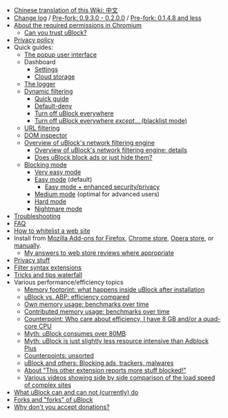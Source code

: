 - [Chinese translation of this Wiki: 中文](https://github.com/fang5566/uBlock/wiki/Home)
- [Change log](https://github.com/gorhill/uBlock/releases) / [Pre-fork: 0.9.3.0 - 0.2.0.0](https://github.com/chrisaljoudi/uBlock/releases) / [Pre-fork: 0.1.4.8 and less](https://github.com/gorhill/uBlock/wiki/Change-log)
- [About the required permissions in Chromium](https://github.com/gorhill/uBlock/wiki/About-the-required-permissions)
    - [Can you trust uBlock?](https://github.com/gorhill/uBlock/wiki/Can-you-trust-uBlock%3F)
- [Privacy policy](https://github.com/gorhill/uBlock/wiki/Privacy-policy)
- Quick guides:
    - [The popup user interface](https://github.com/gorhill/uBlock/wiki/Quick-guide:-popup-user-interface)
    - Dashboard
        - [Settings](https://github.com/gorhill/uBlock/wiki/Dashboard:-Settings)
        - [Cloud storage](https://github.com/gorhill/uBlock/wiki/Cloud-storage)
    - [The logger](https://github.com/gorhill/uBlock/wiki/The-logger)
    - [Dynamic filtering](https://github.com/gorhill/uBlock/wiki/Dynamic-filtering)
        - [Quick guide](https://github.com/gorhill/uBlock/wiki/Dynamic-filtering:-quick-guide)
        - [Default-deny](https://github.com/gorhill/uBlock/wiki/Dynamic-filtering:-default-deny)
        - [Turn off uBlock everywhere](https://github.com/gorhill/uBlock/wiki/Dynamic-filtering:-turn-off-uBlock-everywhere)
        - [Turn off uBlock everywhere _except_... (blacklist mode)](https://github.com/gorhill/uBlock/wiki/Dynamic-filtering:-turn-off-uBlock-everywhere-except)
    - [URL filtering](https://github.com/gorhill/uBlock/wiki/Dynamic-URL-filtering)
    - [DOM inspector](https://github.com/gorhill/uBlock/wiki/DOM-inspector)
    - [Overview of uBlock's network filtering engine](https://github.com/gorhill/uBlock/wiki/Overview-of-uBlock's-network-filtering-engine)
        - [Overview of uBlock's network filtering engine: details](https://github.com/gorhill/uBlock/wiki/Overview-of-uBlock's-network-filtering-engine:-details)
        - [Does uBlock block ads or just hide them?](https://github.com/gorhill/uBlock/wiki/Does-uBlock-block-ads-or-just-hide-them%3F)
    - [Blocking mode](https://github.com/gorhill/uBlock/wiki/Blocking-mode)
        - [Very easy mode](https://github.com/gorhill/uBlock/wiki/Blocking-mode:-very-easy-mode)
        - [Easy mode](https://github.com/gorhill/uBlock/wiki/Blocking-mode:-easy-mode) (default)
            - [Easy mode + enhanced security/privacy](https://github.com/gorhill/uBlock/wiki/Dynamic-filtering:-Benefits-of-blocking-3rd-party-iframe-tags)
        - [Medium mode](https://github.com/gorhill/uBlock/wiki/Blocking-mode:-medium-mode) (optimal for advanced users)
        - [Hard mode](https://github.com/gorhill/uBlock/wiki/Blocking-mode:-hard-mode)
        - [Nightmare mode](https://github.com/gorhill/uBlock/wiki/Blocking-mode:-nightmare-mode)
- [Troubleshooting](https://github.com/gorhill/uBlock/wiki/Troubleshooting)
- [FAQ](https://github.com/gorhill/uBlock/wiki/FAQ)
- [How to whitelist a web site](https://github.com/gorhill/uBlock/wiki/How-to-whitelist-a-web-site)
- Install from [Mozilla Add-ons for Firefox](https://addons.mozilla.org/firefox/addon/ublock-origin/), [Chrome store](https://chrome.google.com/webstore/detail/ublock-origin/cjpalhdlnbpafiamejdnhcphjbkeiagm), [Opera store](https://addons.opera.com/en-gb/extensions/details/ublock/), or [manually](https://github.com/gorhill/uBlock/tree/master/dist#install).
    - [My answers to web store reviews where appropriate](https://github.com/gorhill/uBlock/wiki/My-answers-to-web-store-reviews-where-appropriate)
- [Privacy stuff](https://github.com/gorhill/uBlock/wiki/Privacy-stuff)
- [Filter syntax extensions](https://github.com/gorhill/uBlock/wiki/Filter-syntax-extensions)
- [Tricks and tips waterfall](https://github.com/gorhill/uBlock/wiki/Tips-and-tricks-waterfall)
- Various performance/efficiency topics
    - [Memory footprint: what happens inside uBlock after installation](https://github.com/gorhill/uBlock/wiki/Memory-footprint:-what-happens-inside-uBlock-after-installation)
    - [uBlock vs. ABP: efficiency compared](https://github.com/gorhill/uBlock/wiki/uBlock-vs.-ABP:-efficiency-compared)
    - [Own memory usage: benchmarks over time](https://github.com/gorhill/uBlock/wiki/Own-memory-usage:-benchmarks-over-time)
    - [Contributed memory usage: benchmarks over time](https://github.com/gorhill/uBlock/wiki/Contributed-memory-usage:-benchmarks-over-time)
    - [Counterpoint: Who care about efficiency, I have 8 GB and/or a quad-core CPU](https://github.com/gorhill/uBlock/wiki/Who-cares-about-efficiency,-I-have-8-GB-and%7Cor-a-quad-core-CPU)
    - [Myth: uBlock consumes over 80MB](https://github.com/gorhill/uBlock/wiki/Myth:-uBlock-consumes-over-80MB)
    - [Myth: uBlock is just slightly less resource intensive than Adblock Plus](https://github.com/gorhill/uBlock/wiki/Myth:-uBlock-is-just-slightly-less-resource-intensive-than-Adblock-Plus)
    - [Counterpoints: unsorted](https://github.com/gorhill/uBlock/wiki/Counterarguments)
    - [uBlock and others: Blocking ads, trackers, malwares](https://github.com/gorhill/uBlock/wiki/uBlock-and-others:-Blocking-ads,-trackers,-malwares)
    - [About "This other extension reports more stuff blocked!"](https://github.com/gorhill/uBlock/wiki/About-%22This-other-extension-reports-more-stuff-blocked!%22)
    - [Various videos showing side by side comparison of the load speed of complex sites](https://github.com/gorhill/uBlock/wiki/Various-videos-showing-side-by-side-comparison-of-the-load-speed-of-complex-sites)
- [What uBlock can and can not (currently) do](https://github.com/gorhill/uBlock/wiki/What-uBlock-can-and-can-not-(currently)-do)
- [Forks and "forks" of uBlock](https://github.com/gorhill/uBlock/wiki/Forks-and-%22forks%22-of-uBlock)
- [Why don't you accept donations?](https://github.com/gorhill/uBlock/wiki/Why-don't-you-accept-donations%3F)